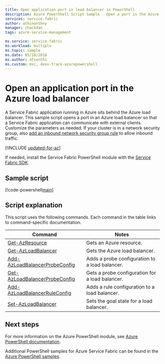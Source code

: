 ```yaml
---
title: Open application port in load balancer in PowerShell
description: Azure PowerShell Script Sample - Open a port in the Azure load balancer for a Service Fabric application.
services: service-fabric
author: athinanthny
manager: chackdan
tags: azure-service-management

ms.service: service-fabric
ms.workload: multiple
ms.topic: sample
ms.date: 05/18/2018
ms.author: atsenthi
ms.custom: mvc, devx-track-azurepowershell
---
```


# Open an application port in the Azure load balancer

A Service Fabric application running in Azure sits behind the Azure load balancer. This sample script opens a port in an Azure load balancer so that a Service Fabric application can communicate with external clients. Customize the parameters as needed. If your cluster is in a network security group, also [add an inbound network security group rule](service-fabric-powershell-add-nsg-rule.md) to allow inbound traffic.

[!INCLUDE [updated-for-az](../../../includes/updated-for-az.md)]

If needed, install the Service Fabric PowerShell module with the [Service Fabric SDK](../service-fabric-get-started.md). 

## Sample script

[!code-powershell[main](../../../powershell_scripts/service-fabric/open-port-in-load-balancer/open-port-in-load-balancer.ps1 "Open a port in the load balancer")]

## Script explanation

This script uses the following commands. Each command in the table links to command-specific documentation.

| Command | Notes |
|---|---|
| [Get-AzResource](/powershell/module/az.resources/get-azresource) | Gets an Azure resource.  |
| [Get-AzLoadBalancer](/powershell/module/az.network/get-azloadbalancer) | Gets the Azure load balancer. |
| [Add-AzLoadBalancerProbeConfig](/powershell/module/az.network/add-azloadbalancerprobeconfig) | Adds a probe configuration to a load balancer.|
| [Get-AzLoadBalancerProbeConfig](/powershell/module/az.network/get-azloadbalancerprobeconfig) | Gets a probe configuration for a load balancer. |
| [Add-AzLoadBalancerRuleConfig](/powershell/module/az.network/add-azloadbalancerruleconfig) | Adds a rule configuration to a load balancer. |
| [Set-AzLoadBalancer](/powershell/module/az.network/set-azloadbalancer) | Sets the goal state for a load balancer. |

## Next steps

For more information on the Azure PowerShell module, see [Azure PowerShell documentation](/powershell/azure/).

Additional PowerShell samples for Azure Service Fabric can be found in the [Azure PowerShell samples](../service-fabric-powershell-samples.md).
